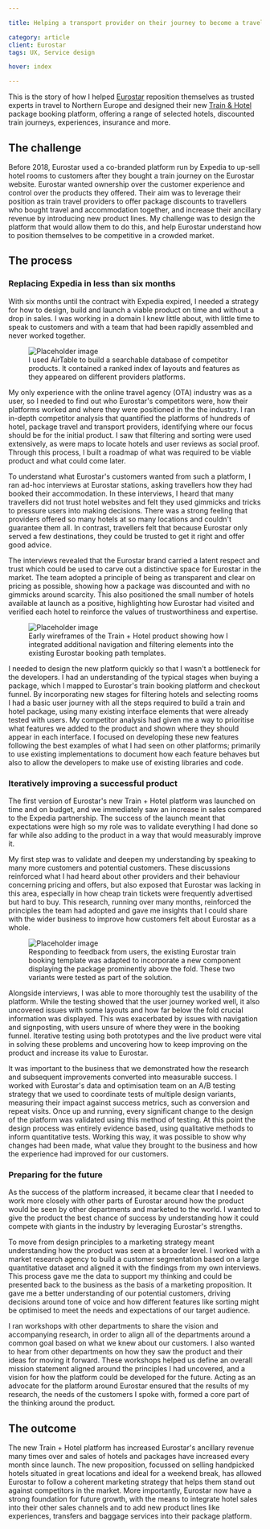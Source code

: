 ```yaml
---

title: Helping a transport provider on their journey to become a travel company

category: article
client: Eurostar
tags: UX, Service design

hover: index

---
```


This is the story of how I helped [Eurostar](https://www.eurostar.com) reposition themselves as trusted experts in travel to Northern Europe and designed their new [Train &amp; Hotel](https://www.eurostar.com/rw-en/packages) package booking platform, offering a range of selected hotels, discounted train journeys, experiences, insurance and more.

## The challenge

Before 2018, Eurostar used a co-branded platform run by Expedia to up-sell hotel rooms to customers after they bought a train journey on the Eurostar website. Eurostar wanted ownership over the customer experience and control over the products they offered. Their aim was to leverage their position as train travel providers to offer package discounts to travellers who bought travel and accommodation together, and increase their ancillary revenue by introducing new product lines. My challenge was to design the platform that would allow them to do this, and help Eurostar understand how to position themselves to be competitive in a crowded market.

## The process

### Replacing Expedia in less than six months

With six months until the contract with Expedia expired, I needed a strategy for how to design, build and launch a viable product on time and without a drop in sales. I was working in a domain I knew little about, with little time to speak to customers and with a team that had been rapidly assembled and never worked together.

<figure>
  <picture>
    <source media="(min-width:667px) and (max-width:767px)" srcset="https://via.placeholder.com/300x200/383837/383837/?text=Fablet">
    <source media="(min-width:768px) and (max-width:1023px)" srcset="https://via.placeholder.com/300x200/383837/383837/?text=TabletPortrait">
    <source media="(min-width:1024px) and (max-width:1279px)" srcset="https://via.placeholder.com/200x100/383837/383837/?text=TabletLandscape">
    <source media="(min-width:1280px) and (max-width:1679px)" srcset="https://via.placeholder.com/200x100/383837/383837/?text=Laptop">
    <source media="(min-width:1680px)" srcset="https://via.placeholder.com/200x100/383837/383837/?text=Cinema">
    <img alt="Placeholder image" src="https://via.placeholder.com/300x200/383837/383837/">
  </picture>
  <figcaption>I used AirTable to build a searchable database of competitor products. It contained a ranked index of layouts and features as they appeared on different providers platforms.</figcaption>
</figure>

My only experience with the online travel agency (OTA) industry was as a user, so I needed to find out who Eurostar's competitors were, how their platforms worked and where they were positioned in the the industry. I ran in-depth competitor analysis that quantified the platforms of hundreds of hotel, package travel and transport providers, identifying where our focus should be for the initial product. I saw that filtering and sorting were used extensively, as were maps to locate hotels and user reviews as social proof. Through this process, I built a roadmap of what was required to be viable product and what could come later.

To understand what Eurostar's customers wanted from such a platform, I ran ad-hoc interviews at Eurostar stations, asking travellers how they had booked their accommodation. In these interviews, I heard that many travellers did not trust hotel websites and felt they used gimmicks and tricks to pressure users into making decisions. There was a strong feeling that providers offered so many hotels at so many locations and couldn't guarantee them all. In contrast, travellers felt that because Eurostar only served a few destinations, they could be trusted to get it right and offer good advice.

The interviews revealed that the Eurostar brand carried a latent respect and trust which could be used to carve out a distinctive space for Eurostar in the market. The team adopted a principle of being as transparent and clear on pricing as possible, showing how a package was discounted and with no gimmicks around scarcity. This also positioned the small number of hotels available at launch as a positive, highlighting how Eurostar had visited and verified each hotel to reinforce the values of trustworthiness and expertise.

<figure>
  <picture>
    <source media="(min-width:667px) and (max-width:767px)" srcset="https://via.placeholder.com/300x200/383837/383837/?text=Fablet">
    <source media="(min-width:768px) and (max-width:1023px)" srcset="https://via.placeholder.com/300x200/383837/383837/?text=TabletPortrait">
    <source media="(min-width:1024px) and (max-width:1279px)" srcset="https://via.placeholder.com/200x100/383837/383837/?text=TabletLandscape">
    <source media="(min-width:1280px) and (max-width:1679px)" srcset="https://via.placeholder.com/200x100/383837/383837/?text=Laptop">
    <source media="(min-width:1680px)" srcset="https://via.placeholder.com/200x100/383837/383837/?text=Cinema">
    <img alt="Placeholder image" src="https://via.placeholder.com/300x200/383837/383837/">
  </picture>
  <figcaption>Early wireframes of the Train + Hotel product showing how I integrated additional navigation and filtering elements into the existing Eurostar booking path templates.</figcaption>
</figure>

I needed to design the new platform quickly so that I wasn't a bottleneck for the developers. I had an understanding of the typical stages when buying a package, which I mapped to Eurostar's train booking platform and checkout funnel. By incorporating new stages for filtering hotels and selecting rooms I had a basic user journey with all the steps required to build a train and hotel package, using many existing interface elements that were already tested with users. My competitor analysis had given me a way to prioritise what features we added to the product and shown where they should appear in each interface. I focused on developing these new features following the best examples of what I had seen on other platforms; primarily to use existing implementations to document how each feature behaves but also to allow the developers to make use of existing libraries and code.

### Iteratively improving a successful product

The first version of Eurostar's new Train + Hotel platform was launched on time and on budget, and we immediately saw an increase in sales compared to the Expedia partnership. The success of the launch meant that expectations were high so my role was to validate everything I had done so far while also adding to the product in a way that would measurably improve it.

My first step was to validate and deepen my understanding by speaking to many more customers and potential customers. These discussions reinforced what I had heard about other providers and their behaviour concerning pricing and offers, but also exposed that Eurostar was lacking in this area, especially in how cheap train tickets were frequently advertised but hard to buy. This research, running over many months, reinforced the principles the team had adopted and gave me insights that I could share with the wider business to improve how customers felt about Eurostar as a whole.

<figure>
  <picture>
    <source media="(min-width:667px) and (max-width:767px)" srcset="https://via.placeholder.com/300x200/383837/383837/?text=Fablet">
    <source media="(min-width:768px) and (max-width:1023px)" srcset="https://via.placeholder.com/300x200/383837/383837/?text=TabletPortrait">
    <source media="(min-width:1024px) and (max-width:1279px)" srcset="https://via.placeholder.com/200x100/383837/383837/?text=TabletLandscape">
    <source media="(min-width:1280px) and (max-width:1679px)" srcset="https://via.placeholder.com/200x100/383837/383837/?text=Laptop">
    <source media="(min-width:1680px)" srcset="https://via.placeholder.com/200x100/383837/383837/?text=Cinema">
    <img alt="Placeholder image" src="https://via.placeholder.com/300x200/383837/383837/">
  </picture>
  <figcaption>Responding to feedback from users, the existing Eurostar train booking template was adapted to incorporate a new  component displaying the package prominently above the fold. These two variants were tested as part of the solution.</figcaption>
</figure>

Alongside interviews, I was able to more thoroughly test the usability of the platform. While the testing showed that the user journey worked well, it also uncovered issues with some layouts and how far below the fold crucial information was displayed. This was exacerbated by issues with navigation and signposting, with users unsure of where they were in the booking funnel. Iterative testing using both prototypes and the live product were vital in solving these problems and uncovering how to keep improving on the product and increase its value to Eurostar.

It was important to the business that we demonstrated how the research and subsequent improvements converted into measurable success. I worked with Eurostar's data and optimisation team on an A/B testing strategy that we used to coordinate tests of multiple design variants, measuring their impact against success metrics, such as conversion and repeat visits. Once up and running, every significant change to the design of the platform was validated using this method of testing. At this point the design process was entirely evidence based, using qualitative methods to inform quantitative tests. Working this way, it was possible to show why changes had been made, what value they brought to the business and how the experience had improved for our customers.

### Preparing for the future

As the success of the platform increased, it became clear that I needed to work more closely with other parts of Eurostar around how the product would be seen by other departments and marketed to the world. I wanted to give the product the best chance of success by understanding how it could compete with giants in the industry by leveraging Eurostar's strengths.

To move from design principles to a marketing strategy meant understanding how the product was seen at a broader level. I worked with a market research agency to build a customer segmentation based on a large quantitative dataset and aligned it with the findings from my own interviews. This process gave me the data to support my thinking and could be presented back to the business as the basis of a marketing proposition. It gave me a better understanding of our potential customers, driving decisions around tone of voice and how different features like sorting might be optimised to meet the needs and expectations of our target audience.

I ran workshops with other departments to share the vision and accompanying research, in order to align all of the departments around a common goal based on what we knew about our customers. I also wanted to hear from other departments on how they saw the product and their ideas for moving it forward. These workshops helped us define an overall mission statement aligned around the principles I had uncovered, and a vision for how the platform could be developed for the future. Acting as an advocate for the platform around Eurostar ensured that the results of my research, the needs of the customers I spoke with, formed a core part of the thinking around the product.

## The outcome

The new Train + Hotel platform has increased Eurostar's ancillary revenue many times over and sales of hotels and packages have increased every month since launch. The new proposition, focussed on selling handpicked hotels situated in great locations and ideal for a weekend break, has allowed Eurostar to follow a coherent marketing strategy that helps them stand out against competitors in the market. More importantly, Eurostar now have a strong foundation for future growth, with the means to integrate hotel sales into their other sales channels and to add new product lines like experiences, transfers and baggage services into their package platform.